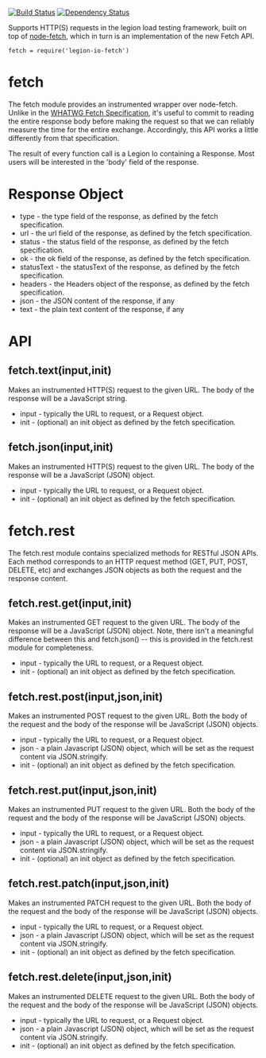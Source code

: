 
[![Build Status](https://travis-ci.org/lane-webperformance/legion-io-fetch.svg?branch=master)](https://travis-ci.org/lane-webperformance/legion-io-fetch)
[![Dependency Status](https://gemnasium.com/badges/github.com/lane-webperformance/legion-io-fetch.svg)](https://gemnasium.com/github.com/lane-webperformance/legion-io-fetch)

Supports HTTP(S) requests in the legion load testing framework, built on top of
[node-fetch](https://www.npmjs.com/package/node-fetch), which in turn is an
implementation of the new Fetch API.

	fetch = require('legion-io-fetch')

fetch
=====

The fetch module provides an instrumented wrapper over node-fetch. Unlike
in the [WHATWG Fetch Specification](https://fetch.spec.whatwg.org/), it's
useful to commit to reading the entire response body before making the
request so that we can reliably measure the time for the entire exchange.
Accordingly, this API works a little differently from that specification.

The result of every function call is a Legion Io containing a Response.
Most users will be interested in the 'body' field of the response.

Response Object
===============

 * type - the type field of the response, as defined by the fetch specification.
 * url - the url field of the response, as defined by the fetch specification.
 * status - the status field of the response, as defined by the fetch specification.
 * ok - the ok field of the response, as defined by the fetch specification.
 * statusText - the statusText of the response, as defined by the fetch specification.
 * headers - the Headers object of the response, as defined by the fetch specification.
 * json - the JSON content of the response, if any
 * text - the plain text content of the response, if any

API
===

fetch.text(input,init)
---------------

Makes an instrumented HTTP(S) request to the given URL. The body of the
response will be a JavaScript string.

 * input - typically the URL to request, or a Request object.
 * init - (optional) an init object as defined by the fetch specification.

fetch.json(input,init)
---------------

Makes an instrumented HTTP(S) request to the given URL. The body of the
response will be a JavaScript (JSON) object.

 * input - typically the URL to request, or a Request object.
 * init - (optional) an init object as defined by the fetch specification.

fetch.rest
==========

The fetch.rest module contains specialized methods for RESTful JSON APIs.
Each method corresponds to an HTTP request method (GET, PUT, POST, DELETE, etc)
and exchanges JSON objects as both the request and the response content.

fetch.rest.get(input,init)
--------------------------

Makes an instrumented GET request to the given URL. The body of the
response will be a JavaScript (JSON) object. Note, there isn't a
meaningful difference between this and fetch.json() -- this is provided
in the fetch.rest module for completeness.

 * input - typically the URL to request, or a Request object.
 * init - (optional) an init object as defined by the fetch specification.

fetch.rest.post(input,json,init)
--------------------------

Makes an instrumented POST request to the given URL. Both the body
of the request and the body of the response will be JavaScript (JSON)
objects.

 * input - typically the URL to request, or a Request object.
 * json - a plain Javascript (JSON) object, which will be set as the request
content via JSON.stringify.
 * init - (optional) an init object as defined by the fetch specification.

fetch.rest.put(input,json,init)
--------------------------

Makes an instrumented PUT request to the given URL. Both the body
of the request and the body of the response will be JavaScript (JSON)
objects.

 * input - typically the URL to request, or a Request object.
 * json - a plain Javascript (JSON) object, which will be set as the request
content via JSON.stringify.
 * init - (optional) an init object as defined by the fetch specification.

fetch.rest.patch(input,json,init)
--------------------------

Makes an instrumented PATCH request to the given URL. Both the body
of the request and the body of the response will be JavaScript (JSON)
objects.

 * input - typically the URL to request, or a Request object.
 * json - a plain Javascript (JSON) object, which will be set as the request
content via JSON.stringify.
 * init - (optional) an init object as defined by the fetch specification.

fetch.rest.delete(input,json,init)
--------------------------

Makes an instrumented DELETE request to the given URL. Both the body
of the request and the body of the response will be JavaScript (JSON)
objects.

 * input - typically the URL to request, or a Request object.
 * json - a plain Javascript (JSON) object, which will be set as the request
content via JSON.stringify.
 * init - (optional) an init object as defined by the fetch specification.

